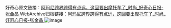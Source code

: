 好奇心原文链接：[阿玛尼跨界跨得有点远，这回要出摩托车了_时尚_好奇心日报-张金晶 ](https://www.qdaily.com/articles/10633.html)
WebArchive归档链接：[阿玛尼跨界跨得有点远，这回要出摩托车了_时尚_好奇心日报-张金晶 ](http://web.archive.org/web/20190623161210/https://www.qdaily.com/articles/10633.html)
![image](http://ww3.sinaimg.cn/large/007d5XDply1g3w3mtfm8dj30u03gx1kx)